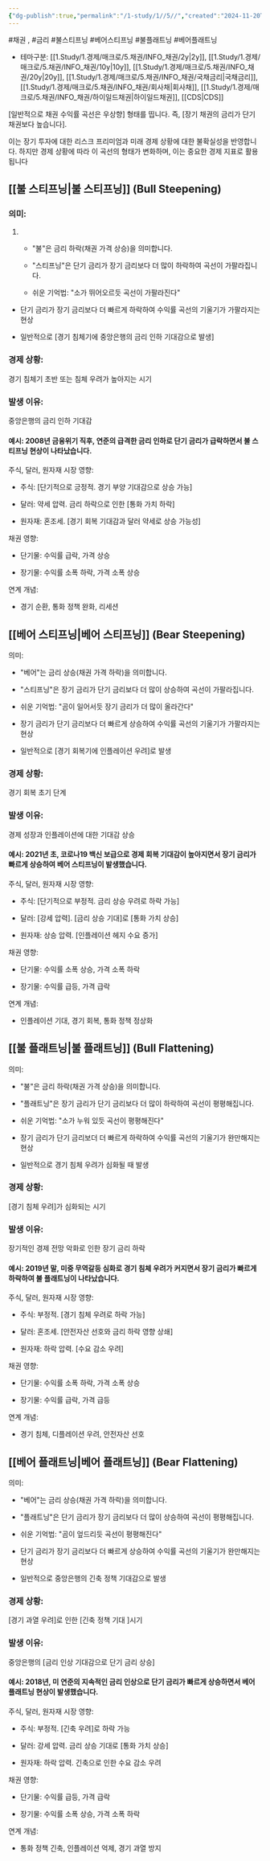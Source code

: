 ```yaml
---
{"dg-publish":true,"permalink":"/1-study/1//5//","created":"2024-11-20T21:02:27.401+09:00","updated":"2025-06-03T20:07:19.957+09:00"}
---
```


#채권 , #금리  #불스티프닝 #베어스티프닝 #불플래트닝 #베어플래트닝 


- 테마구분: [[1.Study/1.경제/매크로/5.채권/INFO_채권/2y\|2y]], [[1.Study/1.경제/매크로/5.채권/INFO_채권/10y\|10y]], [[1.Study/1.경제/매크로/5.채권/INFO_채권/20y\|20y]], [[1.Study/1.경제/매크로/5.채권/INFO_채권/국채금리\|국채금리]], [[1.Study/1.경제/매크로/5.채권/INFO_채권/회사채\|회사채]], [[1.Study/1.경제/매크로/5.채권/INFO_채권/하이일드채권\|하이일드채권]], [[CDS\|CDS]]


[일반적으로 채권 수익률 곡선은 우상향] 형태를 띱니다. 즉, [장기 채권의 금리가 단기 채권보다 높습니다]. 

이는 장기 투자에 대한 리스크 프리미엄과 미래 경제 상황에 대한 불확실성을 반영합니다. 하지만 경제 상황에 따라 이 곡선의 형태가 변화하며, 이는 중요한 경제 지표로 활용됩니다

## [[불 스티프닝\|불 스티프닝]] (Bull Steepening)

### 의미:

1. - "불"은 금리 하락(채권 가격 상승)을 의미합니다.
        
    - "스티프닝"은 단기 금리가 장기 금리보다 더 많이 하락하여 곡선이 가팔라집니다.
        
    - 쉬운 기억법: "소가 뛰어오르듯 곡선이 가팔라진다"

- 단기 금리가 장기 금리보다 더 빠르게 하락하여 수익률 곡선의 기울기가 가팔라지는 현상
    
- 일반적으로 [경기 침체기에 중앙은행의 금리 인하 기대감으로 발생]
    

### 경제 상황: 

경기 침체기 초반 또는 침체 우려가 높아지는 시기  

### 발생 이유: 

중앙은행의 금리 인하 기대감

#### 예시: 2008년 금융위기 직후, 연준의 급격한 금리 인하로 단기 금리가 급락하면서 불 스티프닝 현상이 나타났습니다.

주식, 달러, 원자재 시장 영향:

- 주식: [단기적으로 긍정적. 경기 부양 기대감으로 상승 가능]
    
- 달러: 약세 압력. 금리 하락으로 인한 [통화 가치 하락]
    
- 원자재: 혼조세. [경기 회복 기대감과 달러 약세로 상승 가능성]
    

채권 영향:

- 단기물: 수익률 급락, 가격 상승
    
- 장기물: 수익률 소폭 하락, 가격 소폭 상승
    

연계 개념:

- 경기 순환, 통화 정책 완화, 리세션
    

## [[베어 스티프닝\|베어 스티프닝]] (Bear Steepening)

의미:

- "베어"는 금리 상승(채권 가격 하락)을 의미합니다.
    
- "스티프닝"은 장기 금리가 단기 금리보다 더 많이 상승하여 곡선이 가팔라집니다.
    
- 쉬운 기억법: "곰이 일어서듯 장기 금리가 더 많이 올라간다"

- 장기 금리가 단기 금리보다 더 빠르게 상승하여 수익률 곡선의 기울기가 가팔라지는 현상
    
- 일반적으로 [경기 회복기에 인플레이션 우려]로 발생
    

### 경제 상황: 

경기 회복 초기 단계  

### 발생 이유: 

경제 성장과 인플레이션에 대한 기대감 상승

#### 예시: 2021년 초, 코로나19 백신 보급으로 경제 회복 기대감이 높아지면서 장기 금리가 빠르게 상승하여 베어 스티프닝이 발생했습니다.

주식, 달러, 원자재 시장 영향:

- 주식: [단기적으로 부정적. 금리 상승 우려로 하락 가능]
    
- 달러: [강세 압력]. [금리 상승 기대]로 [통화 가치 상승]
    
- 원자재: 상승 압력. [인플레이션 헤지 수요 증가]
    

채권 영향:

- 단기물: 수익률 소폭 상승, 가격 소폭 하락
    
- 장기물: 수익률 급등, 가격 급락
    

연계 개념:

- 인플레이션 기대, 경기 회복, 통화 정책 정상화
    

## [[불 플래트닝\|불 플래트닝]] (Bull Flattening)

의미:

- "불"은 금리 하락(채권 가격 상승)을 의미합니다.
    
- "플래트닝"은 장기 금리가 단기 금리보다 더 많이 하락하여 곡선이 평평해집니다.
    
- 쉬운 기억법: "소가 누워 있듯 곡선이 평평해진다"

- 장기 금리가 단기 금리보더 더 빠르게 하락하여 수익률 곡선의 기울기가 완만해지는 현상
    
- 일반적으로 경기 침체 우려가 심화될 때 발생
    

### 경제 상황: 

[경기 침체 우려]가 심화되는 시기  

### 발생 이유: 

장기적인 경제 전망 악화로 인한 장기 금리 하락

#### 예시: 2019년 말, 미중 무역갈등 심화로 경기 침체 우려가 커지면서 장기 금리가 빠르게 하락하여 불 플래트닝이 나타났습니다.


주식, 달러, 원자재 시장 영향:

- 주식: 부정적. [경기 침체 우려로 하락 가능]
    
- 달러: 혼조세. [안전자산 선호와 금리 하락 영향 상쇄]
    
- 원자재: 하락 압력. [수요 감소 우려]
    

채권 영향:

- 단기물: 수익률 소폭 하락, 가격 소폭 상승
    
- 장기물: 수익률 급락, 가격 급등
    

연계 개념:

- 경기 침체, 디플레이션 우려, 안전자산 선호
    

## [[베어 플래트닝\|베어 플래트닝]] (Bear Flattening)

의미:

- "베어"는 금리 상승(채권 가격 하락)을 의미합니다.
    
- "플래트닝"은 단기 금리가 장기 금리보다 더 많이 상승하여 곡선이 평평해집니다.
    
- 쉬운 기억법: "곰이 엎드리듯 곡선이 평평해진다"

- 단기 금리가 장기 금리보다 더 빠르게 상승하여 수익률 곡선의 기울기가 완만해지는 현상
    
- 일반적으로 중앙은행의 긴축 정책 기대감으로 발생
    

### 경제 상황: 

[경기 과열 우려]로 인한 [긴축 정책 기대 ]시기  

### 발생 이유: 

중앙은행의 [금리 인상 기대감으로 단기 금리 상승]

#### 예시: 2018년, 미 연준의 지속적인 금리 인상으로 단기 금리가 빠르게 상승하면서 베어 플래트닝 현상이 발생했습니다.

주식, 달러, 원자재 시장 영향:

- 주식: 부정적. [긴축 우려]로 하락 가능
    
- 달러: 강세 압력. 금리 상승 기대로 [통화 가치 상승]
    
- 원자재: 하락 압력. 긴축으로 인한 수요 감소 우려
    

채권 영향:

- 단기물: 수익률 급등, 가격 급락
    
- 장기물: 수익률 소폭 상승, 가격 소폭 하락
    

연계 개념:

- 통화 정책 긴축, 인플레이션 억제, 경기 과열 방지